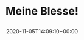---
retweeted: false
source: <a href="http://twitter.com/download/android" rel="nofollow">Twitter for Android</a>
entities:
  hashtags: []
  symbols: []
  user_mentions: []
  urls:
  - url: https://t.co/7BKJWbde3z
    expanded_url: https://twitter.com/atbense/status/1324328235732258818
    display_url: twitter.com/atbense/status…
    indices:
    - '14'
    - '37'
display_text_range:
- '0'
- '37'
favorite_count: '2'
id_str: '1324353066443907073'
truncated: false
retweet_count: '0'
id: '1324353066443907073'
possibly_sensitive: false
created_at: Thu Nov 05 14:09:10 +0000 2020
favorited: false
full_text: Meine Blesse!
lang: de
quote_url: https://twitter.com/atbense/status/1324328235732258818
tags:
- pesos/twitter
date: '2020-11-05T14:09:10+00:00'
src: https://twitter.com/bascht/status/1324353066443907073
original_url: https://twitter.com/bascht/status/1324353066443907073
type: twitter_tweet
text: Meine Blesse!
title: 'Meine Blesse!

  '

---